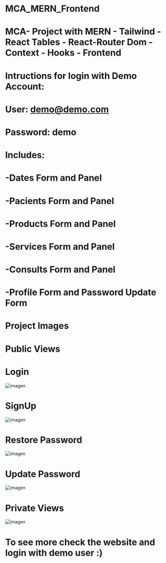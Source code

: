 # MCA_MERN_Frontend
# MCA- Project with MERN - Tailwind -React Tables - React-Router Dom - Context - Hooks - Frontend
#
# Intructions for login with Demo Account: 
# User: demo@demo.com
# Password: demo
#
# Includes:
# -Dates Form and Panel
# -Pacients Form and Panel
# -Products Form and Panel
# -Services Form and Panel
# -Consults Form and Panel
# -Profile Form and Password Update Form
#
#
# Project Images
#
# Public Views
#
# Login
![imagen](https://user-images.githubusercontent.com/64647301/178496852-fe257a73-6694-4a3c-a17b-3fd890bb198b.png)
#
# SignUp
![imagen](https://user-images.githubusercontent.com/64647301/178497216-040bf8ce-b62d-432d-af9d-3aa6c10e29ca.png)

# Restore Password
![imagen](https://user-images.githubusercontent.com/64647301/178497430-91e13ad3-c578-43a7-b289-2a7b34dc2090.png)

# Update Password
![imagen](https://user-images.githubusercontent.com/64647301/178498074-ed08d5a3-15bf-4720-a985-b5cfbc38d270.png)
#
# Private Views
![imagen](https://user-images.githubusercontent.com/64647301/178499905-d419b5f7-3ad6-490f-ad83-d1c31a2e9bd3.png)
#
# To see more check the website and login with demo user :)




